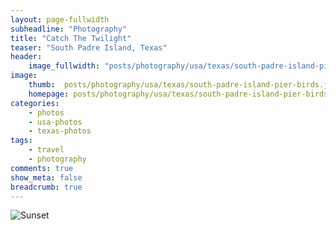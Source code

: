 ```yaml
---
layout: page-fullwidth
subheadline: "Photography"
title: "Catch The Twilight"
teaser: "South Padre Island, Texas"
header:
    image_fullwidth: "posts/photography/usa/texas/south-padre-island-pier-birds-header.png"
image:
    thumb:  posts/photography/usa/texas/south-padre-island-pier-birds.jpeg
    homepage: posts/photography/usa/texas/south-padre-island-pier-birds.jpeg
categories:
    - photos
    - usa-photos
    - texas-photos
tags:
    - travel
    - photography
comments: true
show_meta: false
breadcrumb: true
---
```


![Sunset]({{site.urlimg}}posts\photography\usa\texas\south-padre-island-pier-birds.jpeg)
